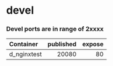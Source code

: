 # devel

### Devel ports are in range of 2xxxx
| Container | published | expose |
| :--------- | -------------:| -----: |
| d_nginxtest | 20080 | 80 |

